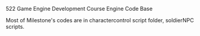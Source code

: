 522 Game Engine Development Course
Engine Code Base

Most of Milestone's codes are in charactercontrol script folder, soldierNPC scripts.
